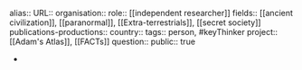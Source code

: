 alias::
URL::
organisation::
role:: [[independent researcher]] 
fields:: [[ancient civilization]], [[paranormal]], [[Extra-terrestrials]], [[secret society]] 
publications-productions:: 
country::
tags:: person, #keyThinker 
project:: [[Adam's Atlas]], [[FACTs]] 
question::
public:: true

-